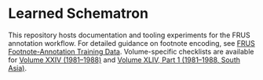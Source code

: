 # Learned Schematron

This repository hosts documentation and tooling experiments for the FRUS annotation workflow. For detailed guidance on footnote encoding, see [FRUS Footnote-Annotation Training Data](docs/frus-footnote-annotation-training.md). Volume-specific checklists are available for [Volume XXIV (1981–1988)](docs/frus1981-88v24-annotation-style.md) and [Volume XLIV, Part 1 (1981–1988, South Asia)](docs/frus1981-88v44p1-annotation-style.md).


